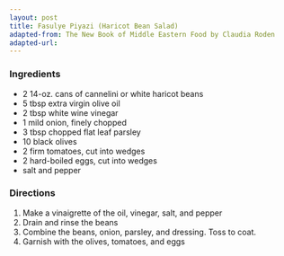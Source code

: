 ```yaml
---
layout: post
title: Fasulye Piyazi (Haricot Bean Salad)
adapted-from: The New Book of Middle Eastern Food by Claudia Roden
adapted-url: 
---
```


### Ingredients

* 2 14-oz. cans of cannelini or white haricot beans
* 5 tbsp extra virgin olive oil
* 2 tbsp white wine vinegar
* 1 mild onion, finely chopped
* 3 tbsp chopped flat leaf parsley
* 10 black olives
* 2 firm tomatoes, cut into wedges
* 2 hard-boiled eggs, cut into wedges
* salt and pepper

### Directions

1. Make a vinaigrette of the oil, vinegar, salt, and pepper
2. Drain and rinse the beans
3. Combine the beans, onion, parsley, and dressing. Toss to coat.
4. Garnish with the olives, tomatoes, and eggs
